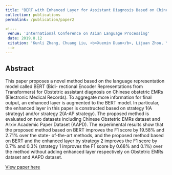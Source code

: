 ```yaml
---
title: "BERT with Enhanced Layer for Assistant Diagnosis Based on Chinese Obstetric EMRs"
collection: publications
permalink: /publication/paper2

<!---
 venue: 'International Conference on Asian Language Processing' 
 date: 2019.8.12 
 citation: 'Kunli Zhang, Chuang Liu, <b>Xuemin Duan</b>, Lijuan Zhou, Yueshu Zhao, and Hongying Zan*. <i>International Conference on Asian Language Processing</i>. <b>IALP 2019</b>.'
 -->
---
```


## Abstract

This paper proposes a novel method based on the language representation model called BERT (Bidi- rectional Encoder Representations from Transformers) for Obstetric assistant diagnosis on Chinese obstetric EMRs (Electronic Medical Records). To aggregate more information for final output, an enhanced layer is augmented to the BERT model. In particular, the enhanced layer in this paper is constructed based on strategy 1(A strategy) and/or strategy 2(A-AP strategy). The proposed method is evaluated on two datasets including Chinese Obstetric EMRs dataset and Arxiv Academic Paper Dataset (AAPD). The experimental results show that the proposed method based on BERT improves the F1 score by 19.58% and 2.71% over the state- of-the-art methods, and the proposed method based on BERT and the enhanced layer by strategy 2 improves the F1 score by 0.7% and 0.3% (strategy 1 improves the F1 score by 0.68% and 0.1%) over the method without adding enhanced layer respectively on Obstetric EMRs dataset and AAPD dataset.

[View paper here](http://xuemduan.github.io/files/paper2.pdf)






